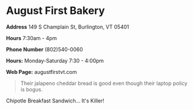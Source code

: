# August First Bakery

**Address** 149 S Champlain St, Burlington, VT 05401

**Hours** 7:30am - 4pm

**Phone Number** (802)540-0060

**Hours:** Monday-Saturday 7:30 - 4:00pm

**Web Page:** augustfirstvt.com

> Their jalapeno cheddar bread is good even though their laptop policy is bogus.

Chipotle Breakfast Sandwich... It's Killer!
